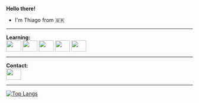 <strong>Hello there!</strong>
- I'm Thiago from :brazil:
___
<strong>Learning:</strong>
 <br>
 <img align="center" src="https://cdn.jsdelivr.net/gh/devicons/devicon/icons/java/java-original-wordmark.svg" height="30" width="40"/> <img align="center" src="https://cdn.jsdelivr.net/gh/devicons/devicon/icons/python/python-original.svg" height="30" width="40"> <img align="center" src="https://cdn.jsdelivr.net/gh/devicons/devicon/icons/html5/html5-original.svg" height="30" width="40"> <img align="center" src="https://cdn.jsdelivr.net/gh/devicons/devicon/icons/css3/css3-original.svg" height="30" width="40"> <img align="center" src="https://cdn.jsdelivr.net/gh/devicons/devicon/icons/javascript/javascript-original.svg" height="30" width="40">
 
 
___
 <strong>Contact:</strong>
  <br>
<a href="https://www.linkedin.com/in/thiago-paes-de-carvalho-6567b750/"><img align="center" src="https://cdn.jsdelivr.net/gh/devicons/devicon/icons/linkedin/linkedin-original.svg" height="30" width="40"></a>
<br>
___
[![Top Langs](https://github-readme-stats.vercel.app/api/top-langs/?username=thiagocarvalho93&hide=jupyter%20notebook&layout=compact&theme=github_dark)](https://github.com/anuraghazra/github-readme-stats)
